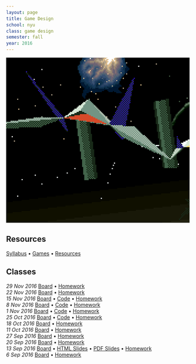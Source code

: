 ```yaml
---
layout: page
title: Game Design
school: nyu
class: game design
semester: fall
year: 2016
---
```


![](starfox.gif)

## Resources

[Syllabus](syllabus.pdf) &bull; [Games](games) &bull; [Resources](resources)

## Classes

*29 Nov 2016* [Board](https://cdn.rawgit.com/nasser/16dad6654838d33b3a7766557cc84268/raw/summary.svg) &bull;
              [Homework](week-12/homework)  
*22 Nov 2016* [Board](https://cdn.rawgit.com/nasser/d3a350adce76b5a2aa7fa97bd61c0dab/raw/playtesting.svg) &bull;
              [Homework](week-11/homework)  
*15 Nov 2016* [Board](https://cdn.rawgit.com/nasser/12ae940c60e17eb299826c926bb7c00c/raw/time.svg) &bull;
              [Code](https://gist.github.com/nasser/2f0c8d0eefdf43ced2135d2a8c91acca) &bull;
              [Homework](week-10/homework)  
*8 Nov 2016* [Board](https://cdn.rawgit.com/nasser/337407fe229c306ecf42f9f408acad7c/raw/physics.svg) &bull;
              [Code](https://www.dropbox.com/s/pmkyfflabzmspby/NYU-Unity-Physics.zip?dl=0) &bull;
              [Homework](week-9/homework)  
*1 Nov 2016* [Board](https://cdn.rawgit.com/nasser/6677de948f7c2723b3089e38cf1f4afd/raw/linear.svg) &bull;
              [Code](https://gist.github.com/nasser/705a2c6bbfd94b673f245fd0da0e26b4) &bull;
              [Homework](week-8/homework)  
*25 Oct 2016* [Board](https://cdn.rawgit.com/nasser/288337b629e4e1e5df1a519ba0949c4c/raw/more-code.svg) &bull;
              [Code](https://gist.github.com/nasser/09fcb75df79aa4b2c86337871d08c803) &bull;
              [Homework](week-7/homework)  
*18 Oct 2016* [Board](https://cdn.rawgit.com/nasser/4f3d288fc7a905a3b510cd7fe770957e/raw/unity.svg) &bull;
              [Homework](week-6/homework)  
*11 Oct 2016* [Board](https://cdn.rawgit.com/nasser/c9b0146653f5845995261da48e958bf7/raw/unity-intro.svg) &bull;
              [Homework](week-5/homework)  
*27 Sep 2016* [Board](https://cdn.rawgit.com/nasser/0e3368002f893a5e284bfdc3b385ff07/raw/production-planning.svg) &bull;
              [Homework](week-4/homework)  
*20 Sep 2016* [Board](https://cdn.rawgit.com/nasser/62efdc9a3e39e25fd7dfc79f32c4d769/raw/sep-20.svg) &bull;
              [Homework](week-3/homework)  
*13 Sep 2016* [Board](https://cdn.rawgit.com/nasser/5b6cc7f1d83862c10bcbe4106df2cd94/raw/game-literacy.svg) &bull;
              [HTML Slides](week-2/slides) &bull; [PDF Slides](week-2/slides.pdf)  &bull;
              [Homework](week-2/homework)  
*6 Sep 2016* [Board](https://cdn.rawgit.com/nasser/f93e450a94abef34672da4834ff38a1a/raw/9e1317c9265640a28d57e9b07cc37bcf2f861285/board.svg) &bull;
             [Homework](week-1/homework)  
